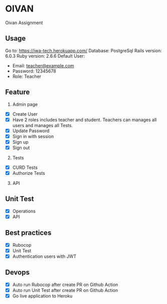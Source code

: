 # OIVAN
Oivan Assignment
## Usage

Go to: https://iwa-tech.herokuapp.com/
Database: PostgreSql
Rails version: 6.0.3
Ruby version: 2.6.6
Default User:
- Email: teacher@example.com
- Password: 12345678
- Role: Teacher

## Feature
1. Admin page
  - [X] Create User
  - [X] Have 2 roles includes teacher and student. Teachers can manages all users and manages all Tests.
  - [X] Update Password
  - [X] Sign in with session
  - [X] Sign up
  - [X] Sign out

2. Tests
  - [X] CURD Tests
  - [X] Authorize Tests
3. API


## Unit Test
  - [X] Operations
  - [X] API

## Best practices
  - [X] Rubocop
  - [X] Unit Test
  - [X] Authentication users with JWT
## Devops
  - [X] Auto run Rubocop after create PR on Github Action
  - [X] Auto run Unit Test after create PR on Github Action
  - [X] Go live application to Heroku
